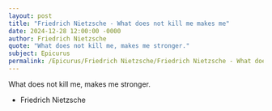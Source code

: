 ```yaml
---
layout: post
title: "Friedrich Nietzsche - What does not kill me makes me"
date: 2024-12-28 12:00:00 -0000
author: Friedrich Nietzsche
quote: "What does not kill me, makes me stronger."
subject: Epicurus
permalink: /Epicurus/Friedrich Nietzsche/Friedrich Nietzsche - What does not kill me makes me
---
```


What does not kill me, makes me stronger.

- Friedrich Nietzsche
